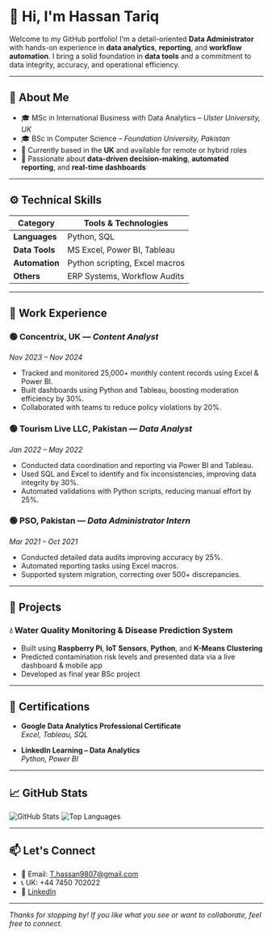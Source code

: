 # 👋 Hi, I'm Hassan Tariq

Welcome to my GitHub portfolio! I'm a detail-oriented **Data Administrator** with hands-on experience in **data analytics**, **reporting**, and **workflow automation**. I bring a solid foundation in **data tools** and a commitment to data integrity, accuracy, and operational efficiency.

---

## 📌 About Me

- 🎓 MSc in International Business with Data Analytics – *Ulster University, UK*
- 🎓 BSc in Computer Science – *Foundation University, Pakistan*
- 📍 Currently based in the **UK** and available for remote or hybrid roles
- 🧠 Passionate about **data-driven decision-making**, **automated reporting**, and **real-time dashboards**

---

## ⚙️ Technical Skills

| Category         | Tools & Technologies |
|------------------|----------------------|
| **Languages**    | Python, SQL          |
| **Data Tools**   | MS Excel, Power BI, Tableau |
| **Automation**   | Python scripting, Excel macros |
| **Others**       | ERP Systems, Workflow Audits |

---

## 💼 Work Experience

### 🟢 **Concentrix, UK** — *Content Analyst*  
*Nov 2023 – Nov 2024*
- Tracked and monitored 25,000+ monthly content records using Excel & Power BI.
- Built dashboards using Python and Tableau, boosting moderation efficiency by 30%.
- Collaborated with teams to reduce policy violations by 20%.

### 🟢 **Tourism Live LLC, Pakistan** — *Data Analyst*  
*Jan 2022 – May 2022*
- Conducted data coordination and reporting via Power BI and Tableau.
- Used SQL and Excel to identify and fix inconsistencies, improving data integrity by 30%.
- Automated validations with Python scripts, reducing manual effort by 25%.

### 🟢 **PSO, Pakistan** — *Data Administrator Intern*  
*Mar 2021 – Oct 2021*
- Conducted detailed data audits improving accuracy by 25%.
- Automated reporting tasks using Excel macros.
- Supported system migration, correcting over 500+ discrepancies.

---

## 🧪 Projects

### 💧 **Water Quality Monitoring & Disease Prediction System**  
- Built using **Raspberry Pi**, **IoT Sensors**, **Python**, and **K-Means Clustering**
- Predicted contamination risk levels and presented data via a live dashboard & mobile app
- Developed as final year BSc project

---

## 📜 Certifications

- **Google Data Analytics Professional Certificate**  
  *Excel, Tableau, SQL*

- **LinkedIn Learning – Data Analytics**  
  *Python, Power BI*

---

## 📈 GitHub Stats

![GitHub Stats](https://github-readme-stats.vercel.app/api?username=your-username&show_icons=true&theme=default)
![Top Languages](https://github-readme-stats.vercel.app/api/top-langs/?username=your-username&layout=compact)

---

## 📫 Let's Connect

- 📧 Email: T.hassan9807@gmail.com  
- 📞 UK: +44 7450 702022  
- 🔗 [LinkedIn](https://www.linkedin.com/in/hassantariq7/)

---

*Thanks for stopping by! If you like what you see or want to collaborate, feel free to connect.*

